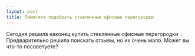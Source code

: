 ```yaml
---
layout: post 
title: Помогите подобрать стеклянные офисные перегородки ‌  
--- 
```

Сегодня решила наконец купить стеклянные офисные перегородки ‌ . Предварительно решила поискать отзывы, но их очень мало. Может вы что-то посоветуете?